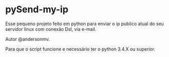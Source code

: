 # pySend-my-ip

Esse pequeno projeto feito em python para enviar o ip publico atual do seu servidor linux com conexão Dsl, via e-mail.

Autor @andersonmv.

Para que o script funcione e necessário ter o python 3.4.X ou superior.
